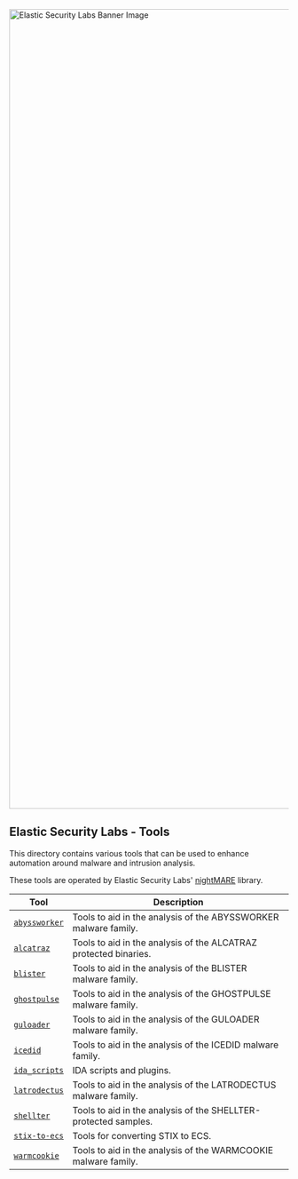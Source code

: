 <img width="1440" alt="Elastic Security Labs Banner Image" src="https://user-images.githubusercontent.com/7442091/234121634-fd2518cf-70cb-4eee-8134-393c1f712bac.png">

## Elastic Security Labs - Tools

This directory contains various tools that can be used to enhance automation around malware and intrusion analysis.

These tools are operated by Elastic Security Labs' [nightMARE](../nightMARE) library.

| Tool                | Description                                                |
| ------------------- | ---------------------------------------------------------- |
| [`abyssworker`](abyssworker/) | Tools to aid in the analysis of the ABYSSWORKER malware family. |
| [`alcatraz`](alcatraz/) | Tools to aid in the analysis of the ALCATRAZ protected binaries. |
| [`blister`](blister/) | Tools to aid in the analysis of the BLISTER malware family. |
| [`ghostpulse`](ghostpulse/) | Tools to aid in the analysis of the GHOSTPULSE malware family. |
| [`guloader`](guloader/) | Tools to aid in the analysis of the GULOADER malware family. |
| [`icedid`](icedid/) | Tools to aid in the analysis of the ICEDID malware family. |
| [`ida_scripts`](ida_scripts/) | IDA scripts and plugins. |
| [`latrodectus`](latrodectus/) | Tools to aid in the analysis of the LATRODECTUS malware family. |
| [`shellter`](shellter/) | Tools to aid in the analysis of the SHELLTER-protected samples. |
| [`stix-to-ecs`](stix-to-ecs/) | Tools for converting STIX to ECS. |
| [`warmcookie`](warmcookie/) | Tools to aid in the analysis of the WARMCOOKIE malware family. |
